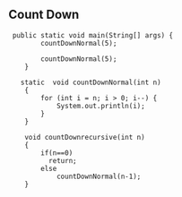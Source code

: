 ## Count Down

     public static void main(String[] args) {
            countDownNormal(5);
            
            countDownNormal(5);
        }
        
       static  void countDownNormal(int n)
        {
            for (int i = n; i > 0; i--) {
                System.out.println(i);
            }
        }
        
        void countDownrecursive(int n)
        {
            if(n==0)
              return;
            else     
                countDownNormal(n-1);
        }
